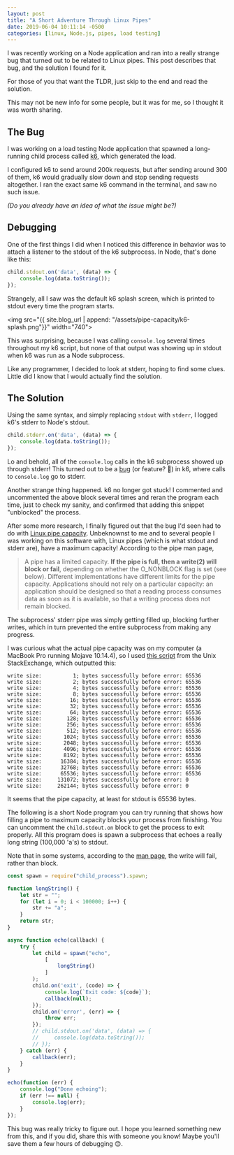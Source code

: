 ```yaml
---
layout: post
title: "A Short Adventure Through Linux Pipes"
date: 2019-06-04 10:11:14 -0500
categories: [linux, Node.js, pipes, load testing]
---
```


I was recently working on a Node application and ran into a really strange bug that turned out to be related to Linux pipes. This post describes that bug, and the solution I found for it.

For those of you that want the TLDR, just skip to the end and read the solution. 

This may not be new info for some people, but it was for me, so I thought it was worth sharing.


## The Bug

I was working on a load testing Node application that spawned a long-running child process called [k6](https://github.com/loadimpact/k6), which generated the load.

I configured k6 to send around 200k requests, but after sending around 300 of them, k6 would gradually slow down and stop sending requests altogether. I ran the exact same k6 command in the terminal, and saw no such issue.

*(Do you already have an idea of what the issue might be?)*

## Debugging

One of the first things I did when I noticed this difference in behavior was to attach a listener to the stdout of the k6 subprocess. In Node, that's done like this:

```js
child.stdout.on('data', (data) => {
    console.log(data.toString());
});
```

Strangely, all I saw was the default k6 splash screen, which is printed to stdout every time the program starts.

<img src="{{ site.blog_url | append: "/assets/pipe-capacity/k6-splash.png"}}" width="740">

This was surprising, because I was calling `console.log` several times throughout my k6 script, but none of that output was showing up in stdout when k6 was run as a Node subprocess.

Like any programmer, I decided to look at stderr, hoping to find some clues. Little did I know that I would actually find the solution.

## The Solution

Using the same syntax, and simply replacing `stdout` with `stderr`, I logged k6's stderr to Node's stdout. 

```js
child.stderr.on('data', (data) => {
    console.log(data.toString());
});
```

Lo and behold, all of the `console.log` calls in the k6 subprocess showed up through stderr! This turned out to be a [bug](https://github.com/loadimpact/k6/issues/782) (or feature? 🤔) in k6, where calls to `console.log` go to stderr.

Another strange thing happened. k6 no longer got stuck! I commented and uncommented the above block several times and reran the program each time, just to check my sanity, and confirmed that adding this snippet "unblocked" the process.

After some more research, I finally figured out that the bug I'd seen had to do with [Linux pipe capacity](http://man7.org/linux/man-pages/man7/pipe.7.html). Unbeknownst to me and to several people I was working on this software with, Linux pipes (which is what stdout and stderr are), have a maximum capacity! According to the pipe man page, 

> A pipe has a limited capacity.  <b>If the pipe is full, then a write(2) will block or fail</b>, depending on whether the O_NONBLOCK flag is set (see below).  Different implementations have different limits for the pipe capacity. Applications should not rely on a particular capacity: an application should be designed so that a reading process consumes data as soon as it is available, so that a writing process does not remain blocked.

The subprocess' stderr pipe was simply getting filled up, blocking further writes, which in turn prevented the entire subprocess from making any progress.

I was curious what the actual pipe capacity was on my computer (a MacBook Pro running Mojave 10.14.4), so I used [this script](https://unix.stackexchange.com/a/11954/295710) from the Unix StackExchange, which outputted this:

```
write size:          1; bytes successfully before error: 65536
write size:          2; bytes successfully before error: 65536
write size:          4; bytes successfully before error: 65536
write size:          8; bytes successfully before error: 65536
write size:         16; bytes successfully before error: 65536
write size:         32; bytes successfully before error: 65536
write size:         64; bytes successfully before error: 65536
write size:        128; bytes successfully before error: 65536
write size:        256; bytes successfully before error: 65536
write size:        512; bytes successfully before error: 65536
write size:       1024; bytes successfully before error: 65536
write size:       2048; bytes successfully before error: 65536
write size:       4096; bytes successfully before error: 65536
write size:       8192; bytes successfully before error: 65536
write size:      16384; bytes successfully before error: 65536
write size:      32768; bytes successfully before error: 65536
write size:      65536; bytes successfully before error: 65536
write size:     131072; bytes successfully before error: 0
write size:     262144; bytes successfully before error: 0
```

It seems that the pipe capacity, at least for stdout is 65536 bytes.


The following is a short Node program you can try running that shows how filling a pipe to maximum capacity blocks your process from finishing. You can uncomment the `child.stdout.on` block to get the process to exit properly. All this program does is spawn a subprocess that echoes a really long string (100,000 'a's) to stdout.

Note that in some systems, according to the [man page](http://man7.org/linux/man-pages/man7/pipe.7.html), the write will fail, rather than block.

```js
const spawn = require("child_process").spawn;

function longString() {
    let str = "";
    for (let i = 0; i < 100000; i++) {
        str += "a";
    }
    return str;
}

async function echo(callback) {
    try {
        let child = spawn("echo",
            [
                longString()
            ]
        );
        child.on('exit', (code) => {
            console.log(`Exit code: ${code}`);
            callback(null);
        });
        child.on('error', (err) => {
            throw err;
        });
        // child.stdout.on('data', (data) => {
        //     console.log(data.toString());
        // });
    } catch (err) {
        callback(err);
    }
}

echo(function (err) {
    console.log("Done echoing");
    if (err !== null) {
        console.log(err);
    }
});
```

This bug was really tricky to figure out. I hope you learned something new from this, and if you did, share this with someone you know! Maybe you'll save them a few hours of debugging 😊.















